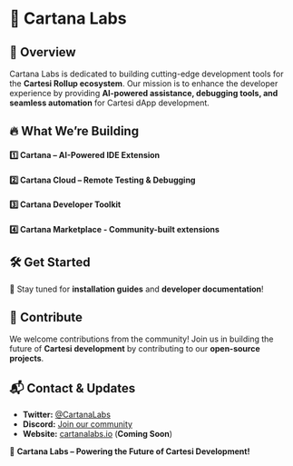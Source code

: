 # 🚀 Cartana Labs

## 🌟 Overview
Cartana Labs is dedicated to building cutting-edge development tools for the **Cartesi Rollup ecosystem**. Our mission is to enhance the developer experience by providing **AI-powered assistance, debugging tools, and seamless automation** for Cartesi dApp development.

## 🔥 What We’re Building

#### 1️⃣ Cartana – AI-Powered IDE Extension
#### 2️⃣ Cartana Cloud – Remote Testing & Debugging
#### 3️⃣ Cartana Developer Toolkit
#### 4️⃣ Cartana Marketplace - Community-built extensions

## 🛠️ Get Started
📌 Stay tuned for **installation guides** and **developer documentation**!

## 🤝 Contribute
We welcome contributions from the community! Join us in building the future of **Cartesi development** by contributing to our **open-source projects**.

## 📬 Contact & Updates
- **Twitter:** [@CartanaLabs](https://twitter.com/CartanaLabs)
- **Discord:** [Join our community](#)
- **Website:** [cartanalabs.io](#) (**Coming Soon**)

🚀 **Cartana Labs – Powering the Future of Cartesi Development!**

